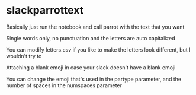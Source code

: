 # slackparrottext

Basically just run the notebook and call parrot with the text that you want

Single words only, no punctuation and the letters are auto capitalized

You can modify letters.csv if you like to make the letters look different, but I wouldn't try to

Attaching a blank emoji in case your slack doesn't have a blank emoji

You can change the emoji that's used in the partype parameter, and the number of spaces in the numspaces parameter

